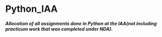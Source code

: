 # Python_IAA
##### Allocation of all assignments done in Python at the IAA(not including practicum work that was completed under NDA).

